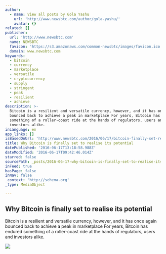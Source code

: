 ```yaml
---
author:
  - name: View all posts by Gola Yashu
    url: 'http://www.newsbtc.com/author/gola-yashu/'
    avatar: {}
related: []
publisher:
  url: 'http://www.newsbtc.com'
  name: NEWSBTC
  favicon: 'https://s3.amazonaws.com/common-newsbtc/images/favicon.ico'
  domain: www.newsbtc.com
keywords:
  - bitcoin
  - currency
  - marketplace
  - versatile
  - cryptocurrency
  - supply
  - stringent
  - peak
  - resilient
  - achieve
description: >-
  Bitcoin is a resilient and versatile currency, however, and it has once again
  bounced back to achieve a peak in marketplace For years, Bitcoin has endured
  something of a roller-coast ride at the hands of regulators, users and
  investors alike.
inLanguage: en
app_links: []
isBasedOnUrl: 'http://www.newsbtc.com/2016/06/17/bitcoin-finally-set-realise-potential/'
title: Why Bitcoin is finally set to realise its potential
datePublished: '2016-06-17T13:18:58.988Z'
dateModified: '2016-06-17T09:42:46.014Z'
starred: false
sourcePath: _posts/2016-06-17-why-bitcoin-is-finally-set-to-realise-its-potential.md
inFeed: true
hasPage: false
inNav: false
_context: 'http://schema.org'
_type: MediaObject

---
```

<article style=""><h1>Why Bitcoin is finally set to realise its potential</h1><p>Bitcoin is a resilient and versatile currency, however, and it has once again bounced back to achieve a peak in marketplace For years, Bitcoin has endured something of a roller-coast ride at the hands of regulators, users and investors alike.</p><img src="http://s3.amazonaws.com/main-newsbtc-images/2016/06/07151025/shutterstock_185040779.jpg" /></article>